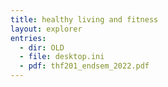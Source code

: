 ```yaml
---
title: healthy living and fitness
layout: explorer
entries:
  - dir: OLD
  - file: desktop.ini
  - pdf: thf201_endsem_2022.pdf
---
```

